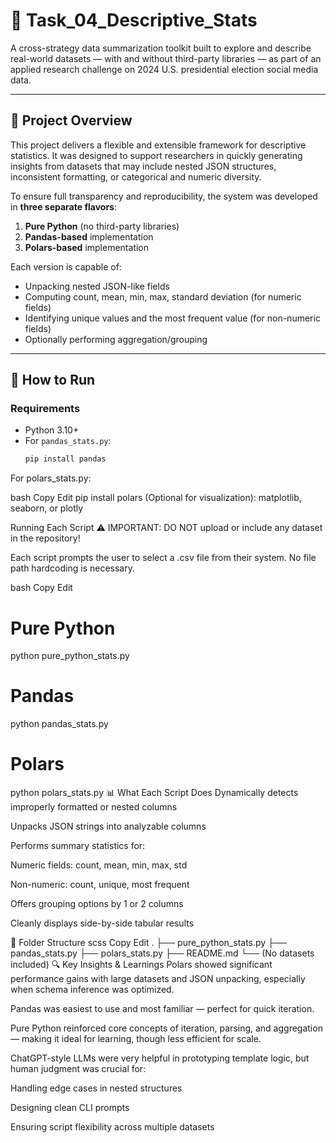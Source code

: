 # 🧠 Task_04_Descriptive_Stats

A cross-strategy data summarization toolkit built to explore and describe real-world datasets — with and without third-party libraries — as part of an applied research challenge on 2024 U.S. presidential election social media data.

---

## 📌 Project Overview

This project delivers a flexible and extensible framework for descriptive statistics. It was designed to support researchers in quickly generating insights from datasets that may include nested JSON structures, inconsistent formatting, or categorical and numeric diversity.

To ensure full transparency and reproducibility, the system was developed in **three separate flavors**:

1. **Pure Python** (no third-party libraries)
2. **Pandas-based** implementation
3. **Polars-based** implementation

Each version is capable of:
- Unpacking nested JSON-like fields
- Computing count, mean, min, max, standard deviation (for numeric fields)
- Identifying unique values and the most frequent value (for non-numeric fields)
- Optionally performing aggregation/grouping

---

## 🚀 How to Run

### Requirements

- Python 3.10+
- For `pandas_stats.py`:
  ```bash
  pip install pandas
For polars_stats.py:

bash
Copy
Edit
pip install polars
(Optional for visualization): matplotlib, seaborn, or plotly

Running Each Script
⚠️ IMPORTANT: DO NOT upload or include any dataset in the repository!

Each script prompts the user to select a .csv file from their system. No file path hardcoding is necessary.

bash
Copy
Edit
# Pure Python
python pure_python_stats.py

# Pandas
python pandas_stats.py

# Polars
python polars_stats.py
📊 What Each Script Does
Dynamically detects improperly formatted or nested columns

Unpacks JSON strings into analyzable columns

Performs summary statistics for:

Numeric fields: count, mean, min, max, std

Non-numeric: count, unique, most frequent

Offers grouping options by 1 or 2 columns

Cleanly displays side-by-side tabular results

📁 Folder Structure
scss
Copy
Edit
.
├── pure_python_stats.py
├── pandas_stats.py
├── polars_stats.py
├── README.md
└── (No datasets included)
🔍 Key Insights & Learnings
Polars showed significant performance gains with large datasets and JSON unpacking, especially when schema inference was optimized.

Pandas was easiest to use and most familiar — perfect for quick iteration.

Pure Python reinforced core concepts of iteration, parsing, and aggregation — making it ideal for learning, though less efficient for scale.

ChatGPT-style LLMs were very helpful in prototyping template logic, but human judgment was crucial for:

Handling edge cases in nested structures

Designing clean CLI prompts

Ensuring script flexibility across multiple datasets
